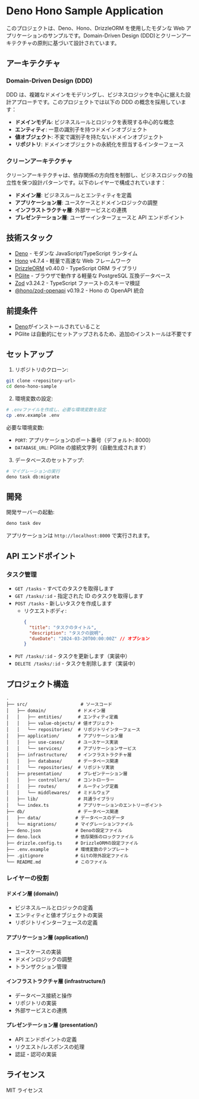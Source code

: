 # Deno Hono Sample Application

このプロジェクトは、Deno、Hono、DrizzleORM を使用したモダンな Web アプリケーションのサンプルです。Domain-Driven Design (DDD)とクリーンアーキテクチャの原則に基づいて設計されています。

## アーキテクチャ

### Domain-Driven Design (DDD)

DDD は、複雑なドメインをモデリングし、ビジネスロジックを中心に据えた設計アプローチです。このプロジェクトでは以下の DDD の概念を採用しています：

- **ドメインモデル**: ビジネスルールとロジックを表現する中心的な概念
- **エンティティ**: 一意の識別子を持つドメインオブジェクト
- **値オブジェクト**: 不変で識別子を持たないドメインオブジェクト
- **リポジトリ**: ドメインオブジェクトの永続化を担当するインターフェース

### クリーンアーキテクチャ

クリーンアーキテクチャは、依存関係の方向性を制御し、ビジネスロジックの独立性を保つ設計パターンです。以下のレイヤーで構成されています：

- **ドメイン層**: ビジネスルールとエンティティを定義
- **アプリケーション層**: ユースケースとドメインロジックの調整
- **インフラストラクチャ層**: 外部サービスとの連携
- **プレゼンテーション層**: ユーザーインターフェースと API エンドポイント

## 技術スタック

- [Deno](https://deno.land/) - モダンな JavaScript/TypeScript ランタイム
- [Hono](https://hono.dev/) v4.7.4 - 軽量で高速な Web フレームワーク
- [DrizzleORM](https://orm.drizzle.team/) v0.40.0 - TypeScript ORM ライブラリ
- [PGlite](https://github.com/electric-sql/pglite) -
  ブラウザで動作する軽量な PostgreSQL 互換データベース
- [Zod](https://zod.dev/) v3.24.2 - TypeScript ファーストのスキーマ検証
- [@hono/zod-openapi](https://github.com/honojs/middleware/tree/main/packages/zod-openapi)
  v0.19.2 - Hono の OpenAPI 統合

## 前提条件

- [Deno](https://deno.land/#installation)がインストールされていること
- PGlite は自動的にセットアップされるため、追加のインストールは不要です

## セットアップ

1. リポジトリのクローン:

```bash
git clone <repository-url>
cd deno-hono-sample
```

2. 環境変数の設定:

```bash
# .envファイルを作成し、必要な環境変数を設定
cp .env.example .env
```

必要な環境変数:

- `PORT`: アプリケーションのポート番号（デフォルト: 8000）
- `DATABASE_URL`: PGlite の接続文字列（自動生成されます）

3. データベースのセットアップ:

```bash
# マイグレーションの実行
deno task db:migrate
```

## 開発

開発サーバーの起動:

```bash
deno task dev
```

アプリケーションは `http://localhost:8000` で実行されます。

## API エンドポイント

### タスク管理

- `GET /tasks` - すべてのタスクを取得します
- `GET /tasks/:id` - 指定された ID のタスクを取得します
- `POST /tasks` - 新しいタスクを作成します
  - リクエストボディ:
    ```json
    {
      "title": "タスクのタイトル",
      "description": "タスクの説明",
      "dueDate": "2024-03-20T00:00:00Z" // オプション
    }
    ```
- `PUT /tasks/:id` - タスクを更新します（実装中）
- `DELETE /tasks/:id` - タスクを削除します（実装中）

## プロジェクト構造

```
.
├── src/                    # ソースコード
│   ├── domain/            # ドメイン層
│   │   ├── entities/      # エンティティ定義
│   │   ├── value-objects/ # 値オブジェクト
│   │   └── repositories/  # リポジトリインターフェース
│   ├── application/       # アプリケーション層
│   │   ├── use-cases/     # ユースケース実装
│   │   └── services/      # アプリケーションサービス
│   ├── infrastructure/    # インフラストラクチャ層
│   │   ├── database/      # データベース関連
│   │   └── repositories/  # リポジトリ実装
│   ├── presentation/      # プレゼンテーション層
│   │   ├── controllers/   # コントローラー
│   │   ├── routes/        # ルーティング定義
│   │   └── middlewares/   # ミドルウェア
│   ├── lib/               # 共通ライブラリ
│   └── index.ts           # アプリケーションのエントリーポイント
├── db/                    # データベース関連
│   ├── data/             # データベースのデータ
│   └── migrations/       # マイグレーションファイル
├── deno.json             # Denoの設定ファイル
├── deno.lock             # 依存関係のロックファイル
├── drizzle.config.ts     # DrizzleORMの設定ファイル
├── .env.example          # 環境変数のテンプレート
├── .gitignore            # Gitの除外設定ファイル
└── README.md             # このファイル
```

### レイヤーの役割

#### ドメイン層 (domain/)

- ビジネスルールとロジックの定義
- エンティティと値オブジェクトの実装
- リポジトリインターフェースの定義

#### アプリケーション層 (application/)

- ユースケースの実装
- ドメインロジックの調整
- トランザクション管理

#### インフラストラクチャ層 (infrastructure/)

- データベース接続と操作
- リポジトリの実装
- 外部サービスとの連携

#### プレゼンテーション層 (presentation/)

- API エンドポイントの定義
- リクエスト/レスポンスの処理
- 認証・認可の実装

## ライセンス

MIT ライセンス
